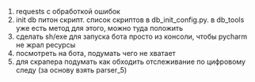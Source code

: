 1) requests с обработкой ошибок
2) init db питон скрипт. список скриптов в db_init_config.py. в db_tools уже есть метод для этого, можно туда положить
3) сделать sh/exe для запуска бота просто из консоли, чтобы pycharm не жрал ресурсы
4) посмотреть на бота, подумать чего не хватает
5) для скрапера подумать как обходить отслеживание по цифровому следу (за основу взять parser_5)